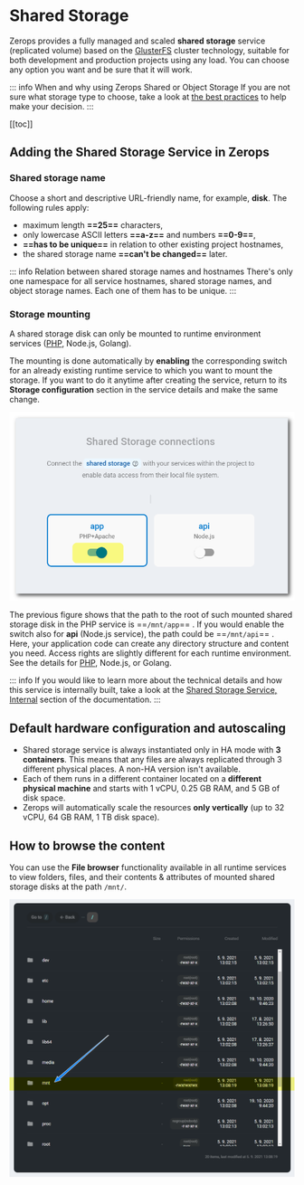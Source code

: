 # Shared Storage

Zerops provides a fully managed and scaled **shared storage** service (replicated volume) based on the [GlusterFS](https://docs.gluster.org) cluster technology, suitable for both development and production projects using any load. You can choose any option you want and be sure that it will work.

<!-- markdownlint-disable DOCSMD004 -->
::: info When and why using Zerops Shared or Object Storage
If you are not sure what storage type to choose, take a look at [the best practices](/knowledge-base/best-practices/when-and-why-use-shared-or-object-storage.html) to help make your decision.
:::
<!-- markdownlint-enable DOCSMD004 -->

[[toc]]

## Adding the Shared Storage Service in Zerops

### Shared storage name

Choose a short and descriptive URL-friendly name, for example, **disk**. The following rules apply:

* maximum length **==25==** characters,
* only lowercase ASCII letters **==a-z==** and numbers **==0-9==**,
* **==has to be unique==** in relation to other existing project hostnames,
* the shared storage name **==can't be changed==** later.

<!-- markdownlint-disable DOCSMD004 -->
::: info Relation between shared storage names and hostnames
There's only one namespace for all service hostnames, shared storage names, and object storage names. Each one of them has to be unique.
:::
<!-- markdownlint-enable DOCSMD004 -->

### Storage mounting

A shared storage disk can only be mounted to runtime environment services ([PHP](/documentation/services/runtimes/php.html#accessing-a-zerops-shared-storage), Node.js, Golang).

The mounting is done automatically by **enabling** the corresponding switch for an already existing runtime service to which you want to mount the storage. If you want to do it anytime after creating the service, return to its **Storage configuration** section in the service details and make the same change.

![Shared Storage](./images/Mount-Shared-Storage.png "Mount a Shared Storage")

The previous figure shows that the path to the root of such mounted shared storage disk in the PHP service is ==`/mnt/app`== . If you would enable the switch also for **api** (Node.js service), the path could be ==`/mnt/api`== . Here, your application code can create any directory structure and content you need. Access rights are slightly different for each runtime environment. See the details for [PHP](/documentation/services/runtimes/php.html#accessing-a-zerops-shared-storage), Node.js, or Golang.

<!-- markdownlint-disable DOCSMD004 -->
::: info 
If you would like to learn more about the technical details and how this service is internally built, take a look at the [Shared Storage Service, Internal](/documentation/overview/how-zerops-works-inside/glusterfs-cluster-internally.html) section of the documentation.
:::
<!-- markdownlint-enable DOCSMD004 -->

## Default hardware configuration and autoscaling

* Shared storage service is always instantiated only in HA mode with **3 containers**. This means that any files are always replicated through 3 different physical places. A non-HA version isn't available.
* Each of them runs in a different container located on a **different physical machine** and starts with 1 vCPU, 0.25 GB RAM, and 5 GB of disk space.
* Zerops will automatically scale the resources **only vertically** (up to 32 vCPU, 64 GB RAM, 1 TB disk space).

## How to browse the content

You can use the **File browser** functionality available in all runtime services to view folders, files, and their contents & attributes of mounted shared storage disks at the path `/mnt/`.

![Shared Storage](./images/Mounted-Shared-Storage-Content.png "Mounted Shared Storage Content")
